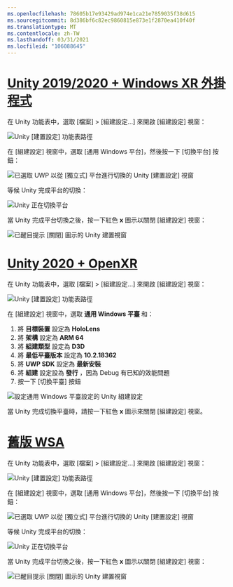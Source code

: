 ```yaml
---
ms.openlocfilehash: 78605b17e93429ad974e1ca21e7859035f38d615
ms.sourcegitcommit: 8d386bf6c82ec9860815e873e1f2870ea410f40f
ms.translationtype: MT
ms.contentlocale: zh-TW
ms.lasthandoff: 03/31/2021
ms.locfileid: "106088645"
---
```

# <a name="unity-20192020--windows-xr-plugin"></a>[Unity 2019/2020 + Windows XR 外掛程式](#tab/winxr)

在 Unity 功能表中，選取 [檔案] >  [組建設定...] 來開啟 [組建設定] 視窗：

![Unity [建置設定] 功能表路徑](../images/mr-learning-base/base-02-section2-step1-1.png)

在 [組建設定] 視窗中，選取 [通用 Windows 平台]，然後按一下 [切換平台] 按鈕：

![已選取 UWP 以從 [獨立式] 平台進行切換的 Unity [建置設定] 視窗](../images/mr-learning-base/base-02-section2-step1-2.png)

等候 Unity 完成平台的切換：

![Unity 正在切換平台](../images/mr-learning-base/base-02-section2-step1-3.png)

當 Unity 完成平台切換之後，按一下紅色 **x** 圖示以關閉 [組建設定] 視窗：

![已醒目提示 [關閉] 圖示的 Unity 建置視窗](../images/mr-learning-base/base-02-section2-step1-4.png)

# <a name="unity-2020--openxr"></a>[Unity 2020 + OpenXR](#tab/openxr)

在 Unity 功能表中，選取 [檔案] >  [組建設定...] 來開啟 [組建設定] 視窗：

![Unity [建置設定] 功能表路徑](../images/mr-learning-base/base-02-section2-step1-1.png)

在 [組建設定] 視窗中，選取 **通用 Windows 平臺** 和：
1.  將 **目標裝置** 設定為 **HoloLens**
2.  將 **架構** 設定為 **ARM 64**
3.  將 **組建類型** 設定為 **D3D**
4.  將 **最低平臺版本** 設定為 **10.2.18362**
5.  將 **UWP SDK** 設定為 **最新安裝**
6.  將 **組建** 設定設為 **發行** ，因為 Debug 有已知的效能問題
7.  按一下 [切換平臺] 按鈕


![設定通用 Windows 平臺設定的 Unity 組建設定](../images/mr-learning-base/base-02-section2-step1-2-openxr.png)

當 Unity 完成切換平臺時，請按一下紅色 **x** 圖示來關閉 [組建設定] 視窗。

# <a name="legacy-wsa"></a>[舊版 WSA](#tab/wsa)

在 Unity 功能表中，選取 [檔案] >  [組建設定...] 來開啟 [組建設定] 視窗：

![Unity [建置設定] 功能表路徑](../images/mr-learning-base/base-02-section2-step1-1.png)

在 [組建設定] 視窗中，選取 [通用 Windows 平台]，然後按一下 [切換平台] 按鈕：

![已選取 UWP 以從 [獨立式] 平台進行切換的 Unity [建置設定] 視窗](../images/mr-learning-base/base-02-section2-step1-2.png)

等候 Unity 完成平台的切換：

![Unity 正在切換平台](../images/mr-learning-base/base-02-section2-step1-3.png)

當 Unity 完成平台切換之後，按一下紅色 **x** 圖示以關閉 [組建設定] 視窗：

![已醒目提示 [關閉] 圖示的 Unity 建置視窗](../images/mr-learning-base/base-02-section2-step1-4.png)